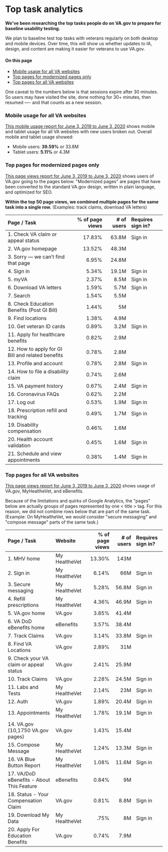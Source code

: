 # Top task analytics 

**We've been researching the top tasks people do on VA.gov to prepare for baseline usability testing.** 

We plan to baseline test top tasks with veterans regularly on both desktop and mobile devices. Over time, this will show us whether updates to IA, design, and content are making it easier for veterans to use VA.gov. 

#### On this page
* [Mobile usage for all VA websites](#mobile-usage-for-all-VA-websites) 
* [Top pages for modernized pages only](#top-pages-for-modernized-pages-only)
* [Top pages for all VA websites](#top-pages-for-all-VA-websites)

One caveat to the numbers below is that sessions expire after 30 minutes. So users may have visited the site, done nothing for 30+ minutes, then resumed —- and that counts as a new session.


### Mobile usage for all VA websites
[This mobile usage report for June 3, 2019 to June 3, 2020](https://analytics.google.com/analytics/web/#/report/visitors-overview/a50123418w177519031p176188361/_u.date00=20190603&_u.date01=20200603&_.useg=builtin1,builtin28,builtin26/) shows mobile and tablet usage for all VA websites with new users broken out. Overall mobile and tablet usage showed:
* Mobile users: **39.59%** or 33.8M
* Tablet users: **5.11%** or 4.3M


### Top pages for modernized pages only
[This page views report for June 3, 2019 to June 3, 2020](https://analytics.google.com/analytics/web/?authuser=0#/report/content-pages/a50123418w177519031p184624291/_u.date00=20190603&_u.date01=20200603&explorer-table.plotKeys=%5B%5D&explorer-table.rowCount=50&explorer-table.rowStart=0&_.useg=builtin1/) shows users of VA.gov going to the pages below. "Modernized pages" are pages that have been converted to the standard VA.gov design, written in plain language, and optimized for SEO.

**Within the top 50 page views, we combined multiple pages for the same task into a single row.** (Examples: track claims, download VA letters)

| Page / Task  | % of page views | # of users | Requires sign in? |
| :--- | ---: | ---: | :--- |
| 1. Check VA claim or appeal status  | 17.83%  | 63.8M | Sign in |
| 2. VA.gov homepage  | 13.52%  | 48.3M | 
| 3. Sorry — we can’t find that page  | 6.95%  | 24.8M |
| 4. Sign in  | 5.34%  | 19.1M | Sign in |
| 5. myVA  | 2.37%  | 8.5M | Sign in |
| 6. Download VA letters  | 1.59%  | 5.7M | Sign in |
| 7. Search  | 1.54%  | 5.5M |
| 8. Check Education Benefits (Post GI Bill)  | 1.44%  | 5M |  
| 9. Find locations  | 1.38%  | 4.9M |
| 10. Get veteran ID cards  | 0.89%  | 3.2M | Sign in | 
| 11. Apply for healthcare benefits  | 0.82%  | 2.9M | 
| 12. How to apply for GI Bill and related benefits  | 0.78%  | 2.8M |
| 13. Profile and account  | 0.78%  | 2.8M | Sign in | 
| 14. How to file a disability claim  | 0.74%  | 2.6M |
| 15. VA payment history  | 0.67%  | 2.4M | Sign in |
| 16. Coronavirus FAQs  | 0.62%  | 2.2M |
| 17. Log out  | 0.53%  | 1.9M | Sign in |
| 18. Prescription refill and tracking  | 0.49%  | 1.7M | Sign in |
| 19. Disability compensation  | 0.46%  | 1.6M |
| 20. Health account validation  | 0.45%  | 1.6M | Sign in |
| 21. Schedule and view appointments  | 0.38%  | 1.4M | Sign in |


### Top pages for all VA websites
[This page views report for June 3, 2019 to June 3, 2020](https://analytics.google.com/analytics/web/#/report/content-pages/a50123418w177519031p176188361/_u.date00=20190603&_u.date01=20200603&explorer-table.plotKeys=%5B%5D&explorer-table.rowCount=5000&explorer-segmentExplorer.segmentId=analytics.pageTitle/) shows usage of VA.gov, MyHealtheVet, and eBenefits. 

Because of the limitations and quirks of Google Analytics, the "pages" below are actually groups of pages represented by one < title > tag. For this reason, we did not combine rows below that are part of the same task. (Example: On MyHealtheVet, we would consider "secure messaging" and "compose message" parts of the same task.)

| Page / Task  | Website | % of page views | # of users | Requires sign in? |
| :--- | :--- | ---: | ---: | :--- |
| 1. MHV home  | My HealtheVet | 13.30%  | 143M |
| 2. Sign in  | My HealtheVet | 6.14%  | 66M | Sign in |
| 3. Secure messaging  | My HealtheVet | 5.28%  | 56.8M | Sign in |
| 4. Refill prescriptions  | My HealtheVet | 4.36%  | 46.9M | Sign in |  
| 5. VA.gov home  | VA.gov | 3.85%  | 41.4M | 
| 6. VA DoD eBenefits home  | eBenefits | 3.57%  | 38.4M | 
| 7. Track Claims  | VA.gov | 3.14%  | 33.8M | Sign in |
| 8. Find VA Locations  | VA.gov | 2.89%  | 31M |  
| 9. Check your VA claim or appeal status  | VA.gov | 2.41%  | 25.9M | 
| 10. Track Claims  | VA.gov | 2.28%  | 24.5M | Sign in | 
| 11. Labs and Tests  | My HealtheVet | 2.14%  | 23M | Sign in |
| 12. Auth  | VA.gov | 1.89%  | 20.4M | Sign in | 
| 13. Appointments  | My HealtheVet | 1.78%  | 19.1M | Sign in | 
| 14. VA.gov (10,1750 VA.gov pages)  | VA.gov | 1.43%  | 15.4M |
| 15. Compose Message  | My HealtheVet | 1.24%  | 13.3M | Sign in |
| 16. VA Blue Button Report  | My HealtheVet | 1.08%  | 11.6M | Sign in | 
| 17. VA/DoD eBenefits - About This Feature  | eBenefits | 0.84%  | 9M | 
| 18. Status - Your Compensation Claim  | VA.gov | 0.81%  | 8.8M | Sign in |
| 19. Download My Data  | My HealtheVet | .75%  | 8M | Sign in | 
| 20. Apply For Education Benefits  | VA.gov | 0.74%  | 7.9M | 






